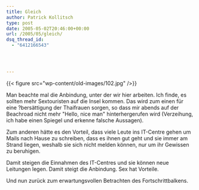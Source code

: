 ```yaml
---
title: Gleich
author: Patrick Kollitsch
type: post
date: 2005-05-02T20:46:00+00:00
url: /2005/05/gleich/
dsq_thread_id:
  - "6412166543"




---
```

{{< figure src="wp-content/old-images/102.jpg" />}}

Man beachte mal die Anbindung, unter der wir hier arbeiten. Ich finde, es sollten mehr Sextouristen auf die Insel kommen. Das wird zum einen für eine ?bersättigung der Thaifrauen sorgen, so dass mir abends auf der Beachroad nicht mehr "Hello, nice man" hinterhergerufen wird (Verzeihung, ich habe einen Spiegel und erkenne falsche Aussagen).

Zum anderen hätte es den Vorteil, dass viele Leute ins IT-Centre gehen um Mails nach Hause zu schreiben, dass es ihnen gut geht und sie immer am Strand liegen, weshalb sie sich nicht melden können, nur um ihr Gewissen zu beruhigen.

Damit steigen die Einnahmen des IT-Centres und sie können neue Leitungen legen. Damit steigt die Anbindung. Sex hat Vorteile.

Und nun zurück zum erwartungsvollen Betrachten des Fortschrittbalkens.
